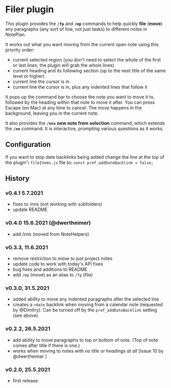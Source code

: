 # Filer plugin
This plugin provides the **`/fp`** and **`/mp`** commands to help quickly **file** (**move**) any paragraphs (any sort of line, not just tasks) to different notes in NotePlan.

It works out what you want moving from the current open note using this priority order:

- current selected region (you don't need to select the whole of the first or last lines; the plugin will grab the whole lines)
- current heading and its following section (up to the next title of the same level or higher)
- current line the cursor is in
- current line the cursor is in, plus any indented lines that follow it

It pops up the command bar to choose the note you want to move it to, followed by the heading within that note to move it after.  You can press Escape (on Mac) at any time to cancel.  The move happens in the background, leaving you in the current note.

It also provides the **`/nns`** **new note from selection** command, which extends the **`/nn`** command. It is interactive, prompting various questions as it works.

## Configuration
If you want to stop date backlinks being added change the line at the top of the plugin'\ `fileItems.js` file to: `const pref_addDateBacklink = false;`

## History

### v0.4.1 5.7.2021
- fixes to /nns (not working with subfolders)
- update README

### v0.4.0 15.6.2021 (@dwertheimer)
- add /nns (moved from NoteHelpers)

### v0.3.3, 11.6.2021
- remove restriction to move to just project notes
- update code to work with today's API fixes
- bug fixes and additions to README
- add `/mp` (move) as an alias to `/fp` (file)

### v0.3.0, 31.5.2021
- added ability to move any indented paragraphs after the selected line
- creates a `>date` backlink when moving from a calendar note (requested by @Dimitry). Can be turned off by the `pref_addDateBacklink` setting (see above).

### v0.2.2, 26.5.2021
- add ability to move paragraphs to top or bottom of note. (Top of note comes after title if there is one.)
- works when moving to notes with _no title or headings at all_ [Issue 10 by @dwertheimer ]

### v0.2.0, 25.5.2021
- first release

